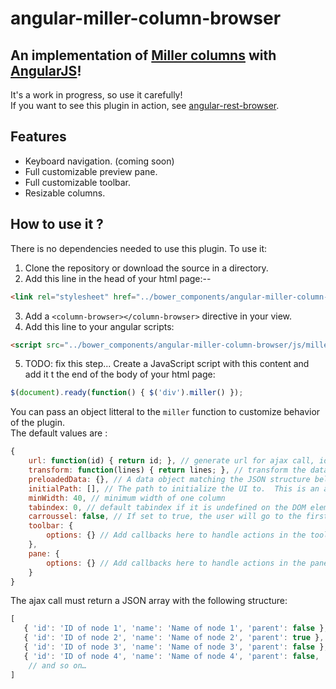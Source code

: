 # angular-miller-column-browser

## An implementation of [Miller columns](http://en.wikipedia.org/wiki/Miller_columns) with [AngularJS](http://angularjs.org/)!

It's a work in progress, so use it carefully!  
If you want to see this plugin in action, see [angular-rest-browser](https://github.com/hbmartin/angular-rest-browser).

## Features

* Keyboard navigation. (coming soon)
* Full customizable preview pane.
* Full customizable toolbar.
* Resizable columns.

## How to use it ?

There is no dependencies needed to use this plugin. 
To use it:
1. Clone the repository or download the source in a directory.  
2. Add this line in the head of your html page:--

``` html
<link rel="stylesheet" href="../bower_components/angular-miller-column-browser/css/jquery.miller.css" />
```

3. Add a `<column-browser></column-browser>` directive in your view.  
4. Add this line to your angular scripts:  

``` html
<script src="../bower_components/angular-miller-column-browser/js/miller-column-browser.js"></script>
```

5. TODO: fix this step...
Create a JavaScript script with this content and add it t the end of the body of your html page:

``` JavaScript
$(document).ready(function() { $('div').miller() });
```

You can pass an object litteral to the `miller` function to customize behavior of the plugin.  
The default values are :

``` JavaScript
{
	url: function(id) { return id; }, // generate url for ajax call, id is the value of the node ID
	transform: function(lines) { return lines; }, // transform the data to conform to the JSON array structure outlined below
	preloadedData: {}, // A data object matching the JSON structure below that will be used before calls to 'url' to fetch data
	initialPath: [], // The path to initialize the UI to.  This is an array of IDs.  Currently only works when using preloadedData.
	minWidth: 40, // minimum width of one column
	tabindex: 0, // default tabindex if it is undefined on the DOM element
	carroussel: false, // If set to true, the user will go to the first item of the column if it use ↓ on the last item
	toolbar: {
		options: {} // Add callbacks here to handle actions in the toolbar, see the demo for more informations
	},
	pane: {
		options: {} // Add callbacks here to handle actions in the pane, see the demo for more informations
	}
}
```

The ajax call must return a JSON array with the following structure:

``` JavaScript
[
   { 'id': 'ID of node 1', 'name': 'Name of node 1', 'parent': false }, // this node has no child
   { 'id': 'ID of node 2', 'name': 'Name of node 2', 'parent': true }, // this node has some children
   { 'id': 'ID of node 3', 'name': 'Name of node 3', 'parent': false }, // this node has no child
   { 'id': 'ID of node 4', 'name': 'Name of node 4', 'parent': false, 'image': '../image.png' }, // this node has an image
	// and so on…
]

```
